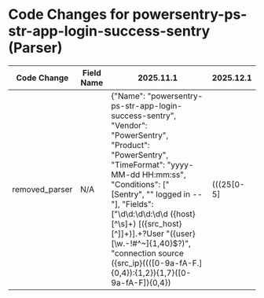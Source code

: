 # Code Changes for powersentry-ps-str-app-login-success-sentry (Parser)

| Code Change | Field Name | 2025.11.1 | 2025.12.1 |
|-------------|------------|-----------|------------|
| removed_parser | N/A | {"Name": "powersentry-ps-str-app-login-success-sentry", "Vendor": "PowerSentry", "Product": "PowerSentry", "TimeFormat": "yyyy-MM-dd HH:mm:ss", "Conditions": [" [Sentry", "\" logged in --"], "Fields": ["\d\d:\d\d:\d\d ({host}[^\s]+) \[({src_host}[^\]]+)\].+?User \"({user}[\w\.\-\!\#\^\~]{1,40}\$?)", "connection source ({src_ip}((([0-9a-fA-F.]{0,4}):{1,2}){1,7}([0-9a-fA-F]){0,4})|(((25[0-5]|(2[0-4]|1\d|[0-9]|)\d)\.?\b){4}))(:({src_port}\d+))? using ({protocol}[^\s]+)"], "ParserVersion": "v1.0.0"} | N/A |